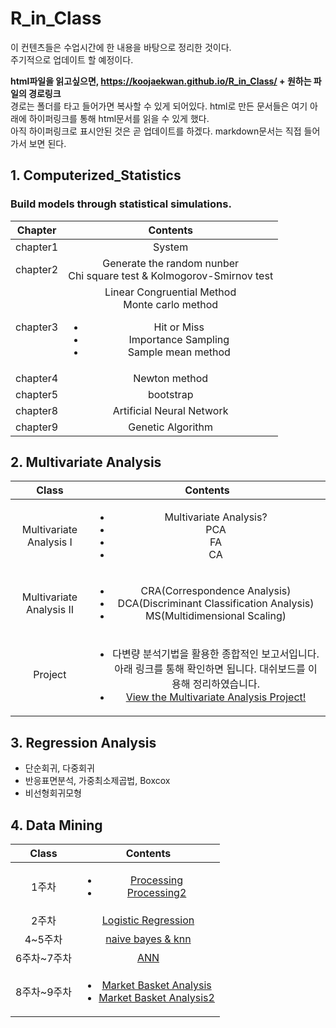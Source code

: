 # R_in_Class 

이 컨텐츠들은 수업시간에 한 내용을 바탕으로 정리한 것이다.  
주기적으로 업데이트 할 예정이다.  

**html파일을 읽고싶으면,   https://koojaekwan.github.io/R_in_Class/ + 원하는 파일의 경로링크**  
경로는 폴더를 타고 들어가면 복사할 수 있게 되어있다. html로 만든 문서들은 여기 아래에 하이퍼링크를 통해 html문서를 읽을 수 있게 했다.  
아직 하이퍼링크로 표시안된 것은 곧 업데이트를 하겠다. markdown문서는 직접 들어가서 보면 된다.  

## 1. Computerized_Statistics  
### Build models through statistical simulations.  

|Chapter|Contents|
|:---:|:---:|
|chapter1| System|
|chapter2| Generate the random nunber <br /> Chi square test & Kolmogorov-Smirnov test|
|chapter3| Linear Congruential Method <br /> Monte carlo method <br /> <ul><li>Hit or Miss</li><li>Importance Sampling</li><li>Sample mean method</li></ul>|
|chapter4| Newton method|
|chapter5| bootstrap|
|chapter8| Artificial Neural Network|
|chapter9| Genetic Algorithm|  



## 2. Multivariate Analysis  

|Class|Contents|
|:---:|:---:|
|Multivariate Analysis Ⅰ|<ul><li>Multivariate Analysis?</li><li>PCA</li><li>FA</li><li>CA</li></ul>|
|Multivariate Analysis Ⅱ|<ul><li>CRA(Correspondence Analysis)</li><li>DCA(Discriminant Classification Analysis)</li><li>MS(Multidimensional Scaling)</li></ul>|
|Project|<ul><li>다변량 분석기법을 활용한 종합적인 보고서입니다. 아래 링크를 통해 확인하면 됩니다. 대쉬보드를 이용해 정리하였습니다.</li><li>[View the Multivariate Analysis Project!](https://koojaekwan.github.io/multivariate_proj/project.html)</li></ul>|


## 3. Regression Analysis  

- 단순회귀, 다중회귀  
- 반응표면분석, 가중최소제곱법, Boxcox  
- 비선형회귀모형  


## 4. Data Mining  

|Class|Contents|
|:---:|:---:|
|1주차|<ul><li>[Processing](https://koojaekwan.github.io/R_in_Class/DataMining/1%EC%A3%BC%EC%B0%A8/Processing.html)</li><li>[Processing2](https://koojaekwan.github.io/R_in_Class/DataMining/1%EC%A3%BC%EC%B0%A8/Processing-2-.html)</li></ul>|
|2주차|[Logistic Regression](https://koojaekwan.github.io/R_in_Class/DataMining/2%EC%A3%BC%EC%B0%A8/Logistic-Regression--colon-data-.html)|
|4~5주차|[naive bayes & knn](https://koojaekwan.github.io/R_in_Class/DataMining/4~5%EC%A3%BC%EC%B0%A8/naive-bayes,-knn.html)|
|6주차~7주차|[ANN](https://koojaekwan.github.io/R_in_Class/DataMining/6%EC%A3%BC%EC%B0%A8/ANN.html)|
|8주차~9주차|<ul><li>[Market Basket Analysis](https://koojaekwan.github.io/R_in_Class/DataMining/8~9%EC%A3%BC%EC%B0%A8/market-basket-analysis.html)</li><li>[Market Basket Analysis2](https://koojaekwan.github.io/R_in_Class/DataMining/8~9%EC%A3%BC%EC%B0%A8/market-basket-analysis2.html)</ul>|
